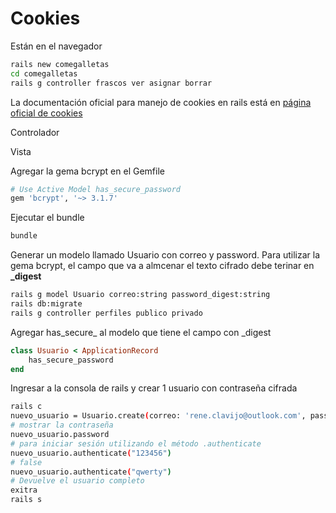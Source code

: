 # Cookies

Están en el navegador

```bash
rails new comegalletas
cd comegalletas
rails g controller frascos ver asignar borrar
```

La documentación oficial para manejo de cookies en rails está en [página oficial de cookies](https://api.rubyonrails.org/classes/ActionDispatch/Cookies.html)

Controlador

Vista

Agregar la gema bcrypt en el Gemfile

```ruby
# Use Active Model has_secure_password
gem 'bcrypt', '~> 3.1.7'
```

Ejecutar el bundle

```bash
bundle
```

Generar un modelo llamado Usuario con correo y password. Para utilizar la gema bcrypt, el campo que va a almcenar el texto cifrado debe terinar en **_digest**

```bash
rails g model Usuario correo:string password_digest:string
rails db:migrate
rails g controller perfiles publico privado
```

Agregar has_secure_ al modelo que tiene el campo con _digest

```ruby
class Usuario < ApplicationRecord
    has_secure_password
end
```

Ingresar a la consola de rails y crear 1 usuario con contraseña cifrada

```bash
rails c
nuevo_usuario = Usuario.create(correo: 'rene.clavijo@outlook.com', password: 'qwerty')
# mostrar la contraseña
nuevo_usuario.password
# para iniciar sesión utilizando el método .authenticate
nuevo_usuario.authenticate("123456")
# false
nuevo_usuario.authenticate("qwerty")
# Devuelve el usuario completo
exitra
rails s
```
